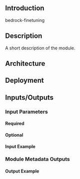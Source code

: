 ## Introduction

bedrock-finetuning

## Description

A short description of the module.

## Architecture

## Deployment

## Inputs/Outputs

### Input Parameters

#### Required

#### Optional

#### Input Example

### Module Metadata Outputs

#### Output Example
